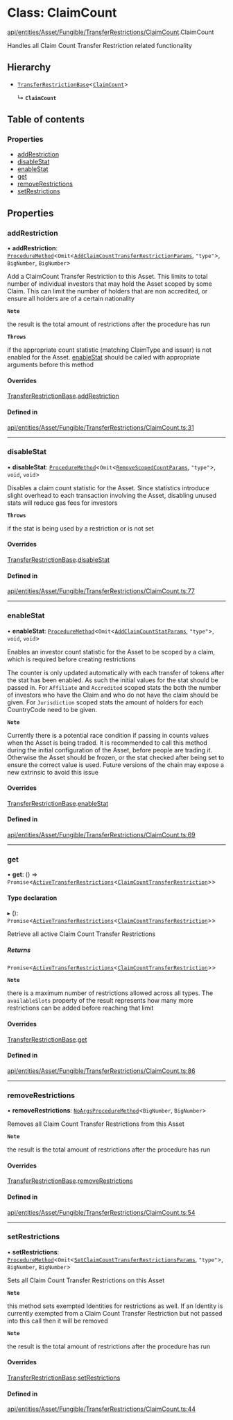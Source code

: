 # Class: ClaimCount

[api/entities/Asset/Fungible/TransferRestrictions/ClaimCount](../wiki/api.entities.Asset.Fungible.TransferRestrictions.ClaimCount).ClaimCount

Handles all Claim Count Transfer Restriction related functionality

## Hierarchy

- [`TransferRestrictionBase`](../wiki/api.entities.Asset.Fungible.TransferRestrictions.TransferRestrictionBase.TransferRestrictionBase)\<[`ClaimCount`](../wiki/api.procedures.types.TransferRestrictionType#claimcount)\>

  ↳ **`ClaimCount`**

## Table of contents

### Properties

- [addRestriction](../wiki/api.entities.Asset.Fungible.TransferRestrictions.ClaimCount.ClaimCount#addrestriction)
- [disableStat](../wiki/api.entities.Asset.Fungible.TransferRestrictions.ClaimCount.ClaimCount#disablestat)
- [enableStat](../wiki/api.entities.Asset.Fungible.TransferRestrictions.ClaimCount.ClaimCount#enablestat)
- [get](../wiki/api.entities.Asset.Fungible.TransferRestrictions.ClaimCount.ClaimCount#get)
- [removeRestrictions](../wiki/api.entities.Asset.Fungible.TransferRestrictions.ClaimCount.ClaimCount#removerestrictions)
- [setRestrictions](../wiki/api.entities.Asset.Fungible.TransferRestrictions.ClaimCount.ClaimCount#setrestrictions)

## Properties

### addRestriction

• **addRestriction**: [`ProcedureMethod`](../wiki/api.procedures.types.ProcedureMethod)\<`Omit`\<[`AddClaimCountTransferRestrictionParams`](../wiki/api.procedures.types#addclaimcounttransferrestrictionparams), ``"type"``\>, `BigNumber`, `BigNumber`\>

Add a ClaimCount Transfer Restriction to this Asset. This limits to total number of individual
investors that may hold the Asset scoped by some Claim. This can limit the number of holders that
are non accredited, or ensure all holders are of a certain nationality

**`Note`**

the result is the total amount of restrictions after the procedure has run

**`Throws`**

if the appropriate count statistic (matching ClaimType and issuer) is not enabled for the Asset. [enableStat](../wiki/api.entities.Asset.Fungible.TransferRestrictions.ClaimCount.ClaimCount#enablestat) should be called with appropriate arguments before this method

#### Overrides

[TransferRestrictionBase](../wiki/api.entities.Asset.Fungible.TransferRestrictions.TransferRestrictionBase.TransferRestrictionBase).[addRestriction](../wiki/api.entities.Asset.Fungible.TransferRestrictions.TransferRestrictionBase.TransferRestrictionBase#addrestriction)

#### Defined in

[api/entities/Asset/Fungible/TransferRestrictions/ClaimCount.ts:31](https://github.com/PolymeshAssociation/polymesh-sdk/blob/fe2e6dd1/src/api/entities/Asset/Fungible/TransferRestrictions/ClaimCount.ts#L31)

___

### disableStat

• **disableStat**: [`ProcedureMethod`](../wiki/api.procedures.types.ProcedureMethod)\<`Omit`\<[`RemoveScopedCountParams`](../wiki/api.procedures.types#removescopedcountparams), ``"type"``\>, `void`, `void`\>

Disables a claim count statistic for the Asset. Since statistics introduce slight overhead to each transaction
involving the Asset, disabling unused stats will reduce gas fees for investors

**`Throws`**

if the stat is being used by a restriction or is not set

#### Overrides

[TransferRestrictionBase](../wiki/api.entities.Asset.Fungible.TransferRestrictions.TransferRestrictionBase.TransferRestrictionBase).[disableStat](../wiki/api.entities.Asset.Fungible.TransferRestrictions.TransferRestrictionBase.TransferRestrictionBase#disablestat)

#### Defined in

[api/entities/Asset/Fungible/TransferRestrictions/ClaimCount.ts:77](https://github.com/PolymeshAssociation/polymesh-sdk/blob/fe2e6dd1/src/api/entities/Asset/Fungible/TransferRestrictions/ClaimCount.ts#L77)

___

### enableStat

• **enableStat**: [`ProcedureMethod`](../wiki/api.procedures.types.ProcedureMethod)\<`Omit`\<[`AddClaimCountStatParams`](../wiki/api.procedures.types#addclaimcountstatparams), ``"type"``\>, `void`, `void`\>

Enables an investor count statistic for the Asset to be scoped by a claim, which is required before creating restrictions

The counter is only updated automatically with each transfer of tokens after the stat has been enabled.
As such the initial values for the stat should be passed in.
For `Affiliate` and `Accredited` scoped stats the both the number of investors who have the Claim and who do not have the claim
should be given. For `Jurisdiction` scoped stats the amount of holders for each CountryCode need to be given.

**`Note`**

Currently there is a potential race condition if passing in counts values when the Asset is being traded.
It is recommended to call this method during the initial configuration of the Asset, before people are trading it.
Otherwise the Asset should be frozen, or the stat checked after being set to ensure the correct value is used. Future
versions of the chain may expose a new extrinsic to avoid this issue

#### Overrides

[TransferRestrictionBase](../wiki/api.entities.Asset.Fungible.TransferRestrictions.TransferRestrictionBase.TransferRestrictionBase).[enableStat](../wiki/api.entities.Asset.Fungible.TransferRestrictions.TransferRestrictionBase.TransferRestrictionBase#enablestat)

#### Defined in

[api/entities/Asset/Fungible/TransferRestrictions/ClaimCount.ts:69](https://github.com/PolymeshAssociation/polymesh-sdk/blob/fe2e6dd1/src/api/entities/Asset/Fungible/TransferRestrictions/ClaimCount.ts#L69)

___

### get

• **get**: () => `Promise`\<[`ActiveTransferRestrictions`](../wiki/api.entities.types.ActiveTransferRestrictions)\<[`ClaimCountTransferRestriction`](../wiki/api.entities.types.ClaimCountTransferRestriction)\>\>

#### Type declaration

▸ (): `Promise`\<[`ActiveTransferRestrictions`](../wiki/api.entities.types.ActiveTransferRestrictions)\<[`ClaimCountTransferRestriction`](../wiki/api.entities.types.ClaimCountTransferRestriction)\>\>

Retrieve all active Claim Count Transfer Restrictions

##### Returns

`Promise`\<[`ActiveTransferRestrictions`](../wiki/api.entities.types.ActiveTransferRestrictions)\<[`ClaimCountTransferRestriction`](../wiki/api.entities.types.ClaimCountTransferRestriction)\>\>

**`Note`**

there is a maximum number of restrictions allowed across all types.
  The `availableSlots` property of the result represents how many more restrictions can be added
  before reaching that limit

#### Overrides

[TransferRestrictionBase](../wiki/api.entities.Asset.Fungible.TransferRestrictions.TransferRestrictionBase.TransferRestrictionBase).[get](../wiki/api.entities.Asset.Fungible.TransferRestrictions.TransferRestrictionBase.TransferRestrictionBase#get)

#### Defined in

[api/entities/Asset/Fungible/TransferRestrictions/ClaimCount.ts:86](https://github.com/PolymeshAssociation/polymesh-sdk/blob/fe2e6dd1/src/api/entities/Asset/Fungible/TransferRestrictions/ClaimCount.ts#L86)

___

### removeRestrictions

• **removeRestrictions**: [`NoArgsProcedureMethod`](../wiki/api.procedures.types.NoArgsProcedureMethod)\<`BigNumber`, `BigNumber`\>

Removes all Claim Count Transfer Restrictions from this Asset

**`Note`**

the result is the total amount of restrictions after the procedure has run

#### Overrides

[TransferRestrictionBase](../wiki/api.entities.Asset.Fungible.TransferRestrictions.TransferRestrictionBase.TransferRestrictionBase).[removeRestrictions](../wiki/api.entities.Asset.Fungible.TransferRestrictions.TransferRestrictionBase.TransferRestrictionBase#removerestrictions)

#### Defined in

[api/entities/Asset/Fungible/TransferRestrictions/ClaimCount.ts:54](https://github.com/PolymeshAssociation/polymesh-sdk/blob/fe2e6dd1/src/api/entities/Asset/Fungible/TransferRestrictions/ClaimCount.ts#L54)

___

### setRestrictions

• **setRestrictions**: [`ProcedureMethod`](../wiki/api.procedures.types.ProcedureMethod)\<`Omit`\<[`SetClaimCountTransferRestrictionsParams`](../wiki/api.procedures.types.SetClaimCountTransferRestrictionsParams), ``"type"``\>, `BigNumber`, `BigNumber`\>

Sets all Claim Count Transfer Restrictions on this Asset

**`Note`**

this method sets exempted Identities for restrictions as well. If an Identity is currently exempted from a Claim Count Transfer Restriction
but not passed into this call then it will be removed

**`Note`**

the result is the total amount of restrictions after the procedure has run

#### Overrides

[TransferRestrictionBase](../wiki/api.entities.Asset.Fungible.TransferRestrictions.TransferRestrictionBase.TransferRestrictionBase).[setRestrictions](../wiki/api.entities.Asset.Fungible.TransferRestrictions.TransferRestrictionBase.TransferRestrictionBase#setrestrictions)

#### Defined in

[api/entities/Asset/Fungible/TransferRestrictions/ClaimCount.ts:44](https://github.com/PolymeshAssociation/polymesh-sdk/blob/fe2e6dd1/src/api/entities/Asset/Fungible/TransferRestrictions/ClaimCount.ts#L44)
